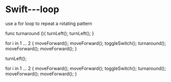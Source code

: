 # Swift---loop 
use a for loop to repeat a rotating pattern

func turnaround (){
    turnLeft();
    turnLeft();
}

for i in 1 ... 2 {
    moveForward();
    moveForward();
    toggleSwitch();
    turnaround();
    moveForward();
    moveForward();
}

turnLeft();

for i in 1 ... 2 {
    moveForward();
    moveForward();
    toggleSwitch();
    turnaround();
    moveForward();
    moveForward();
}
